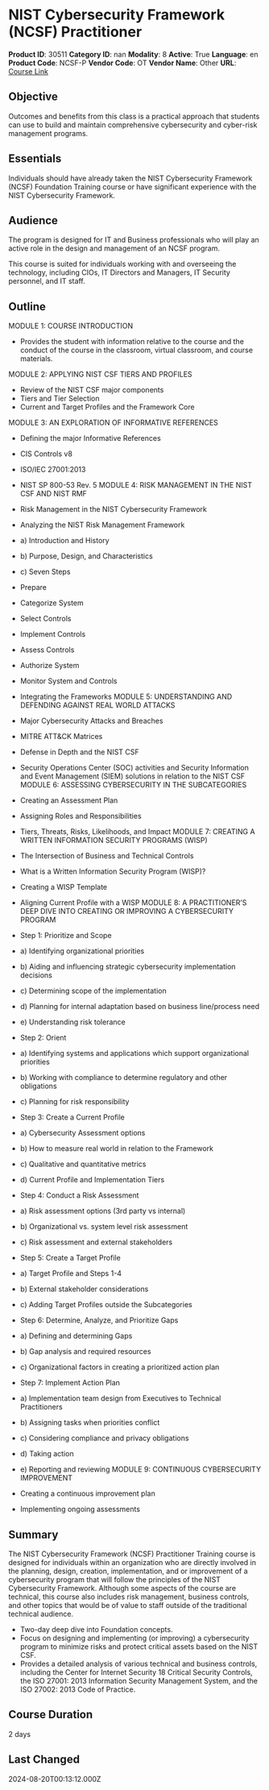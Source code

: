 # NIST Cybersecurity Framework (NCSF) Practitioner

**Product ID**: 30511
**Category ID**: nan
**Modality**: 8
**Active**: True
**Language**: en
**Product Code**: NCSF-P
**Vendor Code**: OT
**Vendor Name**: Other
**URL**: [Course Link](https://www.fastlaneus.com/course/ot-ncsf-p)

## Objective
Outcomes and benefits from this class is a practical approach that students can use to build and maintain comprehensive cybersecurity and cyber-risk management programs.

## Essentials
Individuals should have already taken the NIST Cybersecurity Framework (NCSF) Foundation Training course or have significant experience with the NIST Cybersecurity Framework.

## Audience
The program is designed for IT and Business professionals who will play an active role in the design and management of an NCSF program.

This course is suited for individuals working with and overseeing the technology, including CIOs, IT Directors and Managers, IT Security personnel, and IT staff.

## Outline
MODULE 1: COURSE INTRODUCTION


- Provides the student with information relative to the course and the conduct of the course in the classroom, virtual classroom, and course materials.

MODULE 2: APPLYING NIST CSF TIERS AND PROFILES


- Review of the NIST CSF major components
- Tiers and Tier Selection
- Current and Target Profiles and the Framework Core

MODULE 3: AN EXPLORATION OF INFORMATIVE REFERENCES


- Defining the major Informative References
- CIS Controls v8
- ISO/IEC 27001:2013
- NIST SP 800-53 Rev. 5
MODULE 4: RISK MANAGEMENT IN THE NIST CSF AND NIST RMF


- Risk Management in the NIST Cybersecurity Framework
- Analyzing the NIST Risk Management Framework

- a) Introduction and History
- b) Purpose, Design, and Characteristics
- c) Seven Steps
- Prepare
- Categorize System
- Select Controls
- Implement Controls
- Assess Controls
- Authorize System
- Monitor System and Controls
- Integrating the Frameworks
MODULE 5: UNDERSTANDING AND DEFENDING AGAINST REAL WORLD ATTACKS



- Major Cybersecurity Attacks and Breaches
- MITRE ATT&CK Matrices
- Defense in Depth and the NIST CSF
- Security Operations Center (SOC) activities and Security Information and Event Management (SIEM) solutions in relation to the NIST CSF
MODULE 6: ASSESSING CYBERSECURITY IN THE SUBCATEGORIES


- Creating an Assessment Plan
- Assigning Roles and Responsibilities
- Tiers, Threats, Risks, Likelihoods, and Impact
MODULE 7: CREATING A WRITTEN INFORMATION SECURITY PROGRAMS (WISP)


- The Intersection of Business and Technical Controls
- What is a Written Information Security Program (WISP)?
- Creating a WISP Template
- Aligning Current Profile with a WISP
MODULE 8: A PRACTITIONER’S DEEP DIVE INTO CREATING OR IMPROVING A CYBERSECURITY PROGRAM


- Step 1: Prioritize and Scope
- a) Identifying organizational priorities
- b) Aiding and influencing strategic cybersecurity implementation decisions
- c) Determining scope of the implementation
- d) Planning for internal adaptation based on business line/process need
- e) Understanding risk tolerance
- Step 2: Orient
- a) Identifying systems and applications which support organizational priorities
- b) Working with compliance to determine regulatory and other obligations
- c) Planning for risk responsibility
- Step 3: Create a Current Profile
- a) Cybersecurity Assessment options
- b) How to measure real world in relation to the Framework
- c) Qualitative and quantitative metrics
- d) Current Profile and Implementation Tiers
- Step 4: Conduct a Risk Assessment
- a) Risk assessment options (3rd party vs internal)
- b) Organizational vs. system level risk assessment
- c) Risk assessment and external stakeholders
- Step 5: Create a Target Profile
- a) Target Profile and Steps 1-4
- b) External stakeholder considerations
- c) Adding Target Profiles outside the Subcategories
- Step 6: Determine, Analyze, and Prioritize Gaps
- a) Defining and determining Gaps
- b) Gap analysis and required resources
- c) Organizational factors in creating a prioritized action plan
- Step 7: Implement Action Plan
- a) Implementation team design from Executives to Technical Practitioners
- b) Assigning tasks when priorities conflict
- c) Considering compliance and privacy obligations
- d) Taking action
- e) Reporting and reviewing
MODULE 9: CONTINUOUS CYBERSECURITY IMPROVEMENT


- Creating a continuous improvement plan
- Implementing ongoing assessments

## Summary
The NIST Cybersecurity Framework (NCSF) Practitioner Training course is designed for individuals within an organization who are directly involved in the planning, design, creation, implementation, and or improvement of a cybersecurity program that will follow the principles of the NIST Cybersecurity Framework. Although some aspects of the course are technical, this course also includes risk management, business controls, and other topics that would be of value to staff outside of the traditional technical audience.



- Two-day deep dive into Foundation concepts.
- Focus on designing and implementing (or improving) a cybersecurity program to minimize risks and protect critical assets based on the NIST CSF.
- Provides a detailed analysis of various technical and business controls, including the Center for Internet Security 18 Critical Security Controls, the ISO 27001: 2013 Information Security Management System, and the ISO 27002: 2013 Code of Practice.

## Course Duration
2 days

## Last Changed
2024-08-20T00:13:12.000Z
